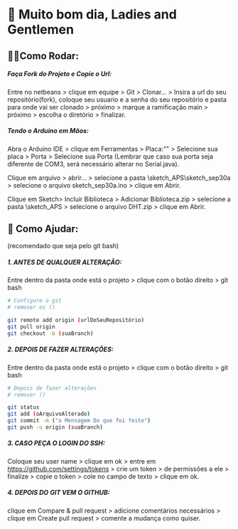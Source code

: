 # 🧐 Muito bom dia, Ladies and Gentlemen


## 👷‍♂️Como Rodar:

##### Faça Fork do Projeto e Copie o Url:

Entre no netbeans > clique em equipe > Git > Clonar... > Insira a url do seu repositório(fork), coloque seu usuario e a senha do seu repositório e pasta para onde vai ser clonado >  próximo > marque a ramificação main > próximo > escolha o diretório > finalizar.



##### Tendo o Arduino em Mãos:

Abra o Arduino IDE > clique em Ferramentas > Placa:"" > Selecione sua placa > Porta > Selecione sua Porta (Lembrar que caso sua porta seja diferente de COM3, será necessário alterar no Serial.java).

Clique em arquivo > abrir... > selecione a pasta \sketch_APS\sketch_sep30a > selecione o arquivo sketch_sep30a.ino > clique em Abrir.

Clique em Sketch> Incluir Biblioteca > Adicionar Biblioteca.zip > selecione a pasta \sketch_APS > selecione o arquivo DHT.zip > clique em Abrir.


## 🥳 Como Ajudar:

(recomendado que seja pelo git bash)



##### 1. ANTES DE QUALQUER ALTERAÇÃO:

Entre dentro da pasta onde está o projeto > clique com o botão direito > git bash

``````bash
# Configure o git
# remover os ()

git remote add origin (urlDoSeuRepositório)
git pull origin
git checkout -b (suaBranch)

``````


##### 2. DEPOIS DE FAZER ALTERAÇÕES:

Entre dentro da pasta onde está o projeto > clique com o botão direito > git bash

``````bash
# Depois de fazer alterações
# remover ()

git status
git add (oArquivoAlterado)
git commit -m ("a Mensagem Do que foi feito")
git push -u origin (suaBranch)
``````


##### 3. CASO PEÇA O LOGIN DO SSH:

Coloque seu user name > clique em ok > entre em https://github.com/settings/tokens > crie um token > de permissões a ele > finalize > copie o token > cole no campo de texto > clique em ok.



##### 4. DEPOIS DO GIT VEM O GITHUB:

clique em Compare & pull request > adicione comentários necessários > clique em Create pull request > comente a mudança como quiser.
